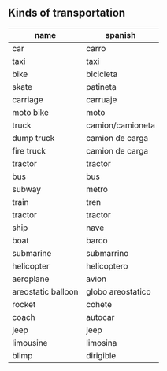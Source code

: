 ## Kinds of transportation

| name               | spanish           |
| ------------------ | ----------------- |
| car                | carro             |
| taxi               | taxi              |
| bike               | bicicleta         |
| skate              | patineta          |
| carriage           | carruaje          |
| moto bike          | moto              |
| truck              | camion/camioneta  |
| dump truck         | camion de carga   |
| fire truck         | camion de carga   |
| tractor            | tractor           |
| bus                | bus               |
| subway             | metro             |
| train              | tren              |
| tractor            | tractor           |
| ship               | nave              |
| boat               | barco             |
| submarine          | submarrino        |
| helicopter         | helicoptero       |
| aeroplane          | avion             |
| areostatic balloon | globo areostatico |
| rocket             | cohete            |
| coach              | autocar           |
| jeep               | jeep              |
| limousine          | limosina          |
| blimp              | dirigible         |
